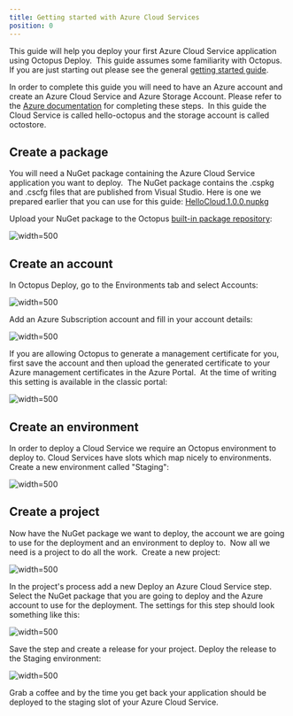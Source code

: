 ```yaml
---
title: Getting started with Azure Cloud Services
position: 0
---
```



This guide will help you deploy your first Azure Cloud Service application using Octopus Deploy.  This guide assumes some familiarity with Octopus. If you are just starting out please see the general [getting started guide](/docs/getting-started.md).


In order to complete this guide you will need to have an Azure account and create an Azure Cloud Service and Azure Storage Account. Please refer to the [Azure documentation](https://azure.microsoft.com/en-us/documentation/) for completing these steps.  In this guide the Cloud Service is called hello-octopus and the storage account is called octostore.

## Create a package


You will need a NuGet package containing the Azure Cloud Service application you want to deploy.  The NuGet package contains the .cspkg and .cscfg files that are published from Visual Studio. Here is one we prepared earlier that you can use for this guide: [HelloCloud.1.0.0.nupkg](https://download.octopusdeploy.com/demo/HelloCloud.1.0.0.nupkg)


Upload your NuGet package to the Octopus [built-in package repository](/docs/packaging-applications/package-repositories/index.md):


![](/docs/images/3049331/3278524.png "width=500")

## Create an account


In Octopus Deploy, go to the Environments tab and select Accounts:


![](/docs/images/3049331/3278521.png "width=500")


Add an Azure Subscription account and fill in your account details:


![](/docs/images/3049331/3278523.png "width=500")


If you are allowing Octopus to generate a management certificate for you, first save the account and then upload the generated certificate to your Azure management certificates in the Azure Portal.  At the time of writing this setting is available in the classic portal:


![](/docs/images/3049331/3278522.png "width=500")

## Create an environment


In order to deploy a Cloud Service we require an Octopus environment to deploy to. Cloud Services have slots which map nicely to environments. Create a new environment called "Staging":


![](/docs/images/3049331/3278525.png "width=500")

## Create a project


Now have the NuGet package we want to deploy, the account we are going to use for the deployment and an environment to deploy to.  Now all we need is a project to do all the work.  Create a new project:


![](/docs/images/3049331/3278526.png "width=500")


In the project's process add a new Deploy an Azure Cloud Service step. Select the NuGet package that you are going to deploy and the Azure account to use for the deployment. The settings for this step should look something like this:


![](/docs/images/3049331/3278527.png "width=500")


Save the step and create a release for your project. Deploy the release to the Staging environment:


![](/docs/images/3049331/3278528.png "width=500")


Grab a coffee and by the time you get back your application should be deployed to the staging slot of your Azure Cloud Service.
